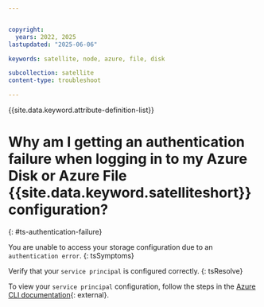 ```yaml
---


copyright:
  years: 2022, 2025
lastupdated: "2025-06-06"

keywords: satellite, node, azure, file, disk

subcollection: satellite
content-type: troubleshoot

---
```

{{site.data.keyword.attribute-definition-list}}

# Why am I getting an authentication failure when logging in to my Azure Disk or Azure File {{site.data.keyword.satelliteshort}} configuration?
{: #ts-authentication-failure}

You are unable to access your storage configuration due to an `authentication error`. 
{: tsSymptoms}

Verify that your `service principal` is configured correctly. 
{: tsResolve}

To view your `service principal` configuration, follow the steps in the [Azure CLI documentation](https://learn.microsoft.com/en-us/cli/azure/azure-cli-sp-tutorial-1?view=azure-cli-latest&tabs=bash#create-a-service-principal){: external}. 
